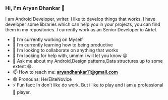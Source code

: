 ### Hi, I'm Aryan Dhankar 👋
   
   I am Android Developer, writer. I like to develop things that works. I have developer some libraries which can help you in your projects, you can find them in my repositories. I currently work as an Senior Developer in Airtel. 
   
 
- 🔭 I’m currently working on Myself
- 🌱 I’m currently learning how to being productive 
- 👯 I’m looking to collaborate on anything that works
- 🤔 I’m looking for help with, ummm i will let you know 😜 
- 💬 Ask me about my Android,Design patterns,Data structures up to some extent 😄. 
- 📫 How to reach me: **aryandhankar11@gmail.com**
- 😄 Pronouns: He/EliteNovice
- ⚡ Fun fact: In don't like do work. But i like to play and i am a professional 🏓 player.


